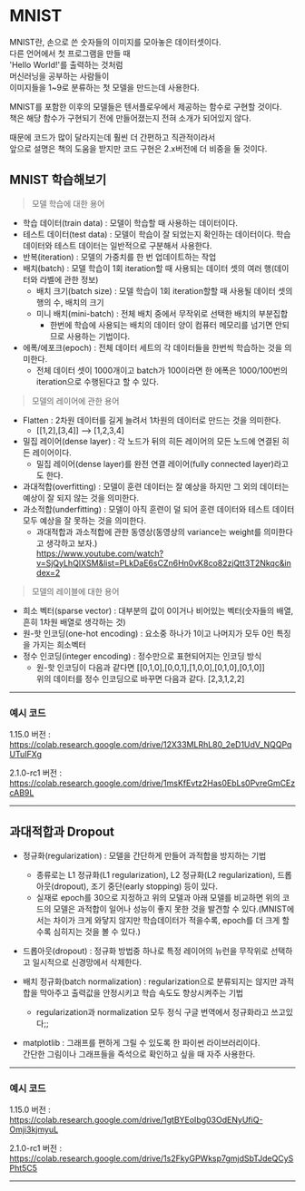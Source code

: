 # MNIST

MNIST란, 손으로 쓴 숫자들의 이미지를 모아놓은 데이터셋이다.\
다른 언어에서 첫 프로그램을 만들 때\
'Hello World!'를 출력하는 것처럼\
머신러닝을 공부하는 사람들이\
이미지들을 1~9로 분류하는 첫 모델을 만드는데 사용한다.

MNIST를 포함한 이후의 모델들은 텐서플로우에서 제공하는 함수로 구현할 것이다.\
책은 해당 함수가 구현되기 전에 만들어졌는지 전혀 소개가 되어있지 않다.

때문에 코드가 많이 달라지는데 훨씬 더 간편하고 직관적이라서\
앞으로 설명은 책의 도움을 받지만 코드 구현은 2.x버전에 더 비중을 둘 것이다.

## MNIST 학습해보기

> 모델 학습에 대한 용어

+ 학습 데이터(train data) : 모델이 학습할 때 사용하는 데이터이다.
+ 테스트 데이터(test data) : 모델이 학습이 잘 되었는지 확인하는 데이터이다. 학습 데이터와 테스트 데이터는 일반적으로 구분해서 사용한다.
+ 반복(iteration) : 모델의 가중치를 한 번 업데이트하는 작업
+ 배치(batch) : 모델 학습이 1회 iteration할 때 사용되는 데이터 셋의 여러 행(데이터와 라벨에 관한 정보)
  + 배치 크기(batch size) : 모델 학습이 1회 iteration할할 때 사용될 데이터 셋의 행의 수, 배치의 크기
  + 미니 배치(mini-batch) : 전체 배치 중에서 무작위로 선택한 배치의 부분집합
    + 한번에 학습에 사용되는 배치의 데이터 양이 컴퓨터 메모리를 넘기면 안되므로 사용하는 기법이다.
+ 에폭/에포크(epoch) : 전체 데이터 세트의 각 데이터들을 한번씩 학습하는 것을 의미한다.
  + 전체 데이터 셋이 1000개이고 batch가 100이라면 한 에폭은 1000/100번의 iteration으로 수행된다고 할 수 있다.

> 모델의 레이어에 관한 용어

+ Flatten : 2차원 데이터를 길게 늘려서 1차원의 데이터로 만드는 것을 의미한다.
  + [[1,2],[3,4]] --> [1,2,3,4]
+ 밀집 레이어(dense layer) : 각 노드가 뒤의 히든 레이어의 모든 노드에 연결된 히든 레이어이다.
  + 밀집 레이어(dense layer)를 완전 연결 레이어(fully connected layer)라고도 한다.
+ 과대적합(overfitting) : 모델이 훈련 데이터는 잘 예상을 하지만 그 외의 데이터는 예상이 잘 되지 않는 것을 의미한다.
+ 과소적합(underfitting) : 모델이 아직 훈련이 덜 되어 훈련 데이터와 테스트 데이터 모두 예상을 잘 못하는 것을 의미한다.
  + 과대적합과 과소적합에 관한 동영상(동영상의 variance는 weight를 의미한다고 생각하고 보자.)\
  https://www.youtube.com/watch?v=SjQyLhQIXSM&list=PLkDaE6sCZn6Hn0vK8co82zjQtt3T2Nkqc&index=2

> 모델의 레이블에 대한 용어

+ 희소 벡터(sparse vector) : 대부분의 값이 0이거나 비어있는 벡터(숫자들의 배열, 흔히 1차원 배열로 생각하는 것)
+ 원-핫 인코딩(one-hot encoding) : 요소중 하나가 1이고 나머지가 모두 0인 특징을 가지는 희소벡터
+ 정수 인코딩(integer encoding) : 정수만으로 표현되어지는 인코딩 방식 
  + 원-핫 인코딩이 다음과 같다면 [[0,1,0],[0,0,1],[1,0,0],[0,1,0],[0,1,0]]\
  위의 데이터를 정수 인코딩으로 바꾸면 다음과 같다. [2,3,1,2,2]

---
### 예시 코드

1.15.0 버전 : https://colab.research.google.com/drive/12X33MLRhL80_2eD1UdV_NQQPqUTuIFXg

2.1.0-rc1 버전 : https://colab.research.google.com/drive/1msKfEvtz2Has0EbLs0PvreGmCEzcAB9L

---

## 과대적합과 Dropout

+ 정규화(regularization) : 모델을 간단하게 만들어 과적합을 방지하는 기법
  + 종류로는 L1 정규화(L1 regularization), L2 정규화(L2 regularization), 드롭아웃(dropout), 조기 중단(early stopping) 등이 있다.
  + 실재로 epoch를 30으로 지정하고 위의 모델과 아래 모델를 비교하면 위의 코드의 모델은 과적합이 일어나 성능이 좋지 못한 것을 발견할 수 있다.(MNIST에서는 차이가 크게 와닿지 않지만 학습데이터가 적을수록, epoch를 더 크게 할 수록 심히지는 것을 볼 수 있다.)
+ 드롭아웃(dropout) : 정규화 방법중 하나로 특정 레이어의 뉴런을 무작위로 선택하고 일시적으로 신경망에서 삭제한다.
+ 배치 정규화(batch normalization) : regularization으로 분류되지는 않지만 과적합을 막아주고 출력값을 안정시키고 학습 속도도 향상시켜주는 기법
  + regularization과 normalization 모두 정식 구글 번역에서 정규화라고 쓰고있다;;

+ matplotlib : 그래프를 편하게 그릴 수 있도록 한 파이썬 라이브러리이다. \
간단한 그림이나 그래프들을 즉석으로 확인하고 싶을 때 자주 사용한다.

---
### 예시 코드

1.15.0 버전 : https://colab.research.google.com/drive/1gtBYEoIbg03OdENyUfiQ-Omji3kjmyuL

2.1.0-rc1 버전 : https://colab.research.google.com/drive/1s2FkyGPWksp7gmjdSbTJdeQCySPht5C5

---
